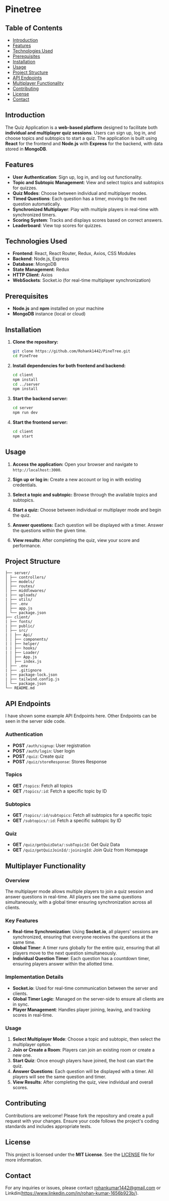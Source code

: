 # Pinetree

## Table of Contents
- [Introduction](#introduction)
- [Features](#features)
- [Technologies Used](#technologies-used)
- [Prerequisites](#prerequisites)
- [Installation](#installation)
- [Usage](#usage)
- [Project Structure](#project-structure)
- [API Endpoints](#api-endpoints)
- [Multiplayer Functionality](#multiplayer-functionality)
- [Contributing](#contributing)
- [License](#license)
- [Contact](#contact)

## Introduction
The Quiz Application is a **web-based platform** designed to facilitate both **individual and multiplayer quiz sessions**. Users can sign up, log in, and choose topics and subtopics to start a quiz. The application is built using **React** for the frontend and **Node.js** with **Express** for the backend, with data stored in **MongoDB**.

## Features
- **User Authentication**: Sign up, log in, and log out functionality.
- **Topic and Subtopic Management**: View and select topics and subtopics for quizzes.
- **Quiz Modes**: Choose between individual and multiplayer modes.
- **Timed Questions**: Each question has a timer, moving to the next question automatically.
- **Synchronized Multiplayer**: Play with multiple players in real-time with synchronized timers.
- **Scoring System**: Tracks and displays scores based on correct answers.
- **Leaderboard**: View top scores for quizzes.

## Technologies Used
- **Frontend**: React, React Router, Redux, Axios, CSS Modules
- **Backend**: Node.js, Express
- **Database**: MongoDB
- **State Management**: Redux
- **HTTP Client**: Axios
- **WebSockets**: Socket.io (for real-time multiplayer synchronization)

## Prerequisites
- **Node.js** and **npm** installed on your machine
- **MongoDB** instance (local or cloud)

## Installation
1. **Clone the repository:**
    ```bash
    git clone https://github.com/Rohank1442/PineTree.git
    cd PineTree
    ```

2. **Install dependencies for both frontend and backend:**
    ```bash
    cd client
    npm install
    cd ../server
    npm install
    ```

3. **Start the backend server:**
    ```bash
    cd server
    npm run dev
    ```

4. **Start the frontend server:**
    ```bash
    cd client
    npm start
    ```

## Usage
1. **Access the application:**
    Open your browser and navigate to `http://localhost:3000`.

2. **Sign up or log in:**
    Create a new account or log in with existing credentials.

3. **Select a topic and subtopic:**
    Browse through the available topics and subtopics.

4. **Start a quiz:**
    Choose between individual or multiplayer mode and begin the quiz.

5. **Answer questions:**
    Each question will be displayed with a timer. Answer the questions within the given time.

6. **View results:**
    After completing the quiz, view your score and performance.

## Project Structure

```PineTree/
├── server/
│ ├── controllers/
│ ├── models/
│ ├── routes/
│ ├── middlewares/
| ├── uploads/
| ├── utils/
│ ├── .env
│ ├── app.js
│ └── package.json
├── client/
| ├── fonts/
| ├── public/
│ ├── src/
| | ├── Api/
│ │ ├── components/
| | ├── helper/
| | ├── hooks/
| | ├── Loader/
│ │ ├── App.js
│ │ ├── index.js
│ ├── .env
| ├── .gitignore
| ├── package-lock.json
| ├── tailwind.config.js
│ └── package.json
└── README.md
```

## API Endpoints
I have shown some example API Endpoints here. Other Endpoints can be seen in the server side code.
### Authentication
- **POST** `/auth/signup`: User registration
- **POST** `/auth/login`: User login
- **POST** `/quiz`: Create quiz
- **POST** `/quiz/storeResponse`: Stores Response 

### Topics
- **GET** `/topics`: Fetch all topics
- **GET** `/topics/:id`: Fetch a specific topic by ID

### Subtopics
- **GET** `/topics/:id/subtopics`: Fetch all subtopics for a specific topic
- **GET** `/subtopics/:id`: Fetch a specific subtopic by ID

### Quiz
- **GET** `/quiz/getQuizData/:subTopicId`: Get Quiz Data
- **GET** `/quiz/getQuizJoinId/:joiningId`: Join Quiz from Homepage

## Multiplayer Functionality
### Overview
The multiplayer mode allows multiple players to join a quiz session and answer questions in real-time. 
All players see the same questions simultaneously, with a global timer ensuring synchronization across all clients.

### Key Features
- **Real-time Synchronization**: Using **Socket.io**, all players' sessions are synchronized, ensuring that everyone receives the questions at the same time.
- **Global Timer**: A timer runs globally for the entire quiz, ensuring that all players move to the next question simultaneously.
- **Individual Question Timer**: Each question has a countdown timer, ensuring players answer within the allotted time.

### Implementation Details
- **Socket.io**: Used for real-time communication between the server and clients.
- **Global Timer Logic**: Managed on the server-side to ensure all clients are in sync.
- **Player Management**: Handles player joining, leaving, and tracking scores in real-time.

### Usage
1. **Select Multiplayer Mode**: Choose a topic and subtopic, then select the multiplayer option.
2. **Join or Create a Room**: Players can join an existing room or create a new one.
3. **Start Quiz**: Once enough players have joined, the host can start the quiz.
4. **Answer Questions**: Each question will be displayed with a timer. All players will see the same question and timer.
5. **View Results**: After completing the quiz, view individual and overall scores.

## Contributing
Contributions are welcome! Please fork the repository and create a pull request with your changes. Ensure your code follows the project's coding standards and includes appropriate tests.

## License
This project is licensed under the **MIT License**. See the [LICENSE](LICENSE) file for more information.

## Contact
For any inquiries or issues, please contact [rohankumar1442@gmail.com](mailto:rohankumar1442@gmail.com) or Linkdin(https://www.linkedin.com/in/rohan-kumar-1656b923b/).
